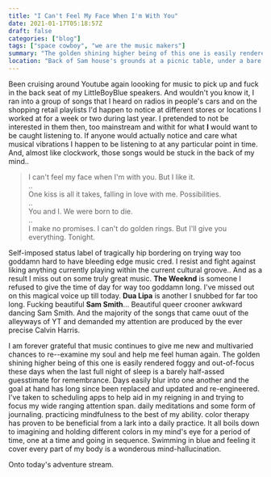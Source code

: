 ```yaml
---
title: "I Can't Feel My Face When I'm With You"
date: 2021-01-17T05:18:57Z
draft: false
categories: ["blog"]
tags: ["space cowboy", "we are the music makers"]
summary: "The golden shining higher being of this one is easily rendered foggy and out-of-focus these days when the last full night of sleep is a barely half-assed guesstimate for remembrance."
location: "Back of Sam house's grounds at a picnic table, under a bare branched tree."
---
```



Been cruising around Youtube again loooking for music to pick up and fuck in the back seat of my LittleBoyBlue speakers. And wouldn't you know it, I ran into a group of songs that I heard on radios in people's cars and on the shopping retail playlists I'd happen to notice at different stores or locations I worked at for a week or two during last year. I pretended to not be interested in them then, too mainstream and withit for what **I** would want to be caught listening to. If anyone would actually notice and care what musical vibrations I happen to be listening to at any particular point in time. And, almost like clockwork, those songs would be stuck in the back of my mind..
 
> I can't feel my face when I'm with you. But I like it.  
..  
> One kiss is all it takes, falling in love with me. Possibilities.  
..  
> You and I. We were born to die.  
..  
> I make no promises. I can't do golden rings. But I'll give you everything. Tonight. 
  
Self-imposed status label of tragically hip bordering on trying way too goddamn hard to have bleeding edge music cred. I resist and fight against liking anything currently playing within the current cultural groove.. And as a result I miss out on some truly great music. __The Weeknd__ is someone I refused to give the time of day for way too goddamn long. I've missed out on this magical voice up till today. __Dua Lipa__ is another I snubbed for far too long.  Fucking beautiful __Sam Smith__... Beautiful queer crooner awkward dancing Sam Smith. And the majority of the songs that came ouut of the alleyways of YT and demanded my attention are produced by the ever precise Calvin Harris. 

I am forever grateful that music continues to give me new and multivaried chances to re--examine my soul and help me feel human again. The golden shining higher being of this one is easily rendered foggy and out-of-focus these days when the last full night of sleep is a barely half-assed guesstimate for remembrance. Days easily blur into one another and the goal at hand has long since been replaced and updated and re-engineered. I've taken to scheduling apps  to help aid in my reigning in and trying to focus my wide ranging attention span. daily meditations and some form of journaling. practicing mindfulness to the best of my ability. color therapy has proven to be beneficial from a lark into a daily practice. It all boils down to imagining and holding different colors in my mind's eye for a period of time, one at a time and going in sequence. Swimming in blue and feeling it cover every part of my body is a wonderous mind-hallucination. 

 Onto today's adventure stream. 
